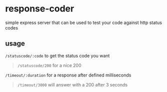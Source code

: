 # response-coder

simple express server that can be used to test your code against http status codes

## usage

`/statuscode/:code` to get the status code you want

> `/statuscode/200` for a nice 200

`/timeout/:duration` for a response after defined milliseconds

> `/timeout/3000` will answer with a 200 after 3 seconds
